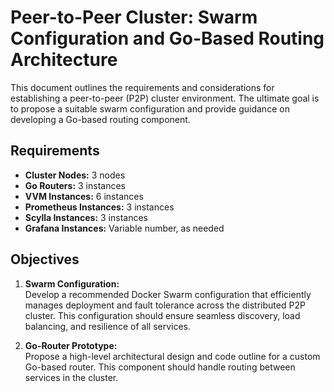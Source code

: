 # Peer-to-Peer Cluster: Swarm Configuration and Go-Based Routing Architecture

This document outlines the requirements and considerations for establishing a peer-to-peer (P2P) cluster environment. The ultimate goal is to propose a suitable swarm configuration and provide guidance on developing a Go-based routing component.

## Requirements

- **Cluster Nodes:** 3 nodes  
- **Go Routers:** 3 instances  
- **VVM Instances:** 6 instances  
- **Prometheus Instances:** 3 instances  
- **Scylla Instances:** 3 instances  
- **Grafana Instances:** Variable number, as needed

## Objectives

1. **Swarm Configuration:**  
   Develop a recommended Docker Swarm configuration that efficiently manages deployment and fault tolerance across the distributed P2P cluster. This configuration should ensure seamless discovery, load balancing, and resilience of all services.

2. **Go-Router Prototype:**  
   Propose a high-level architectural design and code outline for a custom Go-based router. This component should handle routing  between services in the cluster.